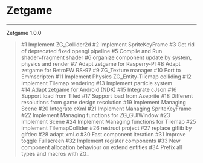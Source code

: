 Zetgame
=======



-------------------------------------------
Zetgame 1.0.0

> #1 Implement ZG_Collider2d
> #2 Implement SpriteKeyFrame
#3 Get rid of deprecated fixed opengl pipeline
> #5 Compile and Run shader+fragment shader
#6 organize component update by system, physics and render
> #7 Adapt zetgame for Rasperry-PI 
> #8 Adapt zetgame for RetroFW RS-97 
#9 ZG_Texture manager 
> #10 Port to Emmscripten 
> #11 Implement Physics ZG_Entity-Tilemap colliding 
#12 Implement Tilemap rendering
> #13 Implement particle system  
> #14 Adapt zetgame for Android (NDK) 
#15 Integrate cJson 
#16 Support load from Tiled 
#17 Support load from Aseprite 
#18 Different resolutions from game design resolution
> #19 Implement Managing Scene
#20 Integrate cXml 
> #21 Implement Managing SpriteKeyFrame 
> #22 Implement Managing functions for ZG_GUIWindow 
> #23 Implement Scene
> #24 Implement Managing functions for Tilemap 
> #25 Implement TilemapCollider 
#26 restruct project 
> #27 replace giflib by gifdec 
#28 adapt xml.c 
> #30 Fast component iteration
#31 Improve toggle Fullscreen 
> #32 Implement register components 
> #33 New component allocation behaviour on extend entities
> #34 Prefix all types and macros with ZG_  
 


